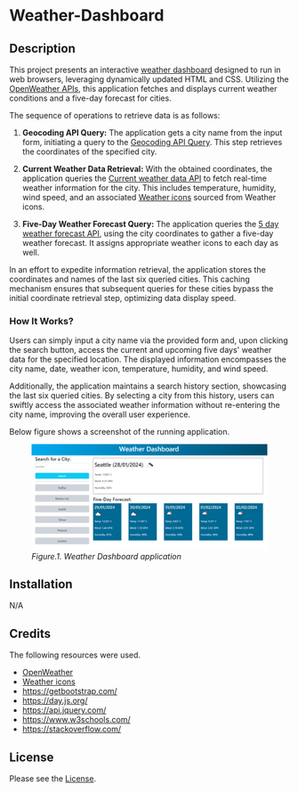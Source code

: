 # Weather-Dashboard

## Description

This project presents an interactive [weather dashboard](https://foroughgoudarzi.github.io/Weather-Dashboard/) designed to run in web browsers, leveraging dynamically updated HTML and CSS. Utilizing the [OpenWeather APIs](https://openweathermap.org/), this application fetches and displays current weather conditions and a five-day forecast for cities.

The sequence of operations to retrieve data is as follows:

1. **Geocoding API Query:** The application gets a city name from the input form, initiating a query to the [Geocoding API Query](https://openweathermap.org/api/geocoding-api). This step retrieves the coordinates of the specified city.

2. **Current Weather Data Retrieval:** With the obtained coordinates, the application queries the [Current weather data API](https://openweathermap.org/current) to fetch real-time weather information for the city. This includes temperature, humidity, wind speed, and an associated [Weather icons](https://openweathermap.org/weather-conditions#Weather-Condition-Codes-2) sourced from Weather icons.

3. **Five-Day Weather Forecast Query:** The application queries the [5 day weather forecast API](https://openweathermap.org/forecast5), using the city coordinates to gather a five-day weather forecast. It assigns appropriate weather icons to each day as well.

In an effort to expedite information retrieval, the application stores the coordinates and names of the last six queried cities. This caching mechanism ensures that subsequent queries for these cities bypass the initial coordinate retrieval step, optimizing data display speed.

### How It Works?

Users can simply input a city name via the provided form and, upon clicking the search button, access the current and upcoming five days' weather data for the specified location. The displayed information encompasses the city name, date, weather icon, temperature, humidity, and wind speed.

Additionally, the application maintains a search history section, showcasing the last six queried cities. By selecting a city from this history, users can swiftly access the associated weather information without re-entering the city name, improving the overall user experience.

Below figure shows a screenshot of the running application.

<figure>
<img src="./images/weather-app.png" width="500">
<figcaption><em>Figure.1. Weather Dashboard application</em></figcaption>
</figure>

## Installation

N/A

## Credits

The following resources were used.

* [OpenWeather](https://openweathermap.org/)
* [Weather icons](https://openweathermap.org/weather-conditions#Weather-Condition-Codes-2)
* https://getbootstrap.com/
* https://day.js.org/
* https://api.jquery.com/
* https://www.w3schools.com/
* https://stackoverflow.com/

## License

Please see the [License](./LICENSE).